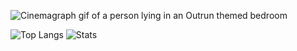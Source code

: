 ![Cinemagraph gif of a person lying in an Outrun themed bedroom](https://i.imgur.com/ZDw8tlA.gif)

![Top Langs](https://github-readme-stats.vercel.app/api/top-langs/?username=shgopher&hide=html)
![Stats](https://github-readme-stats.vercel.app/api?username=shgopher&show_icons=true&count_private=true&line_height=35)
